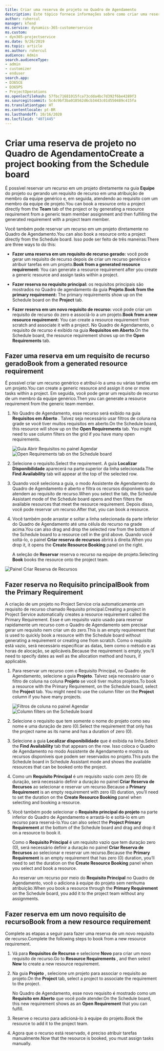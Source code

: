 ```yaml
---
title: Criar uma reserva de projeto no Quadro de Agendamento
description: Este tópico fornece informações sobre como criar uma reserva de projeto no quadro de agendamento.
author: ruhercul
manager: kfend
ms.service: dynamics-365-customerservice
ms.custom:
- dyn365-projectservice
ms.date: 9/26/2019
ms.topic: article
ms.author: ruhercul
audience: Admin
search.audienceType:
- admin
- customizer
- enduser
search.app:
- D365CE
- D365PS
- ProjectOperations
ms.openlocfilehash: 57fbc71681015fca73cdda4bc7d392f6be4289f3
ms.sourcegitcommit: 5c4c9bf3ba018562d6cb3443c01d550489c415fa
ms.translationtype: HT
ms.contentlocale: pt-BR
ms.lasthandoff: 10/16/2020
ms.locfileid: "4071445"
---
```

# <a name="create-a-project-booking-from-the-schedule-board"></a><span data-ttu-id="38fee-103">Criar uma reserva de projeto no Quadro de Agendamento</span><span class="sxs-lookup"><span data-stu-id="38fee-103">Create a project booking from the Schedule board</span></span>

<span data-ttu-id="38fee-104">É possível reservar um recurso em um projeto diretamente na guia **Equipe** do projeto ou gerando um requisito de recurso em uma atribuição de membro da equipe genérico e, em seguida, atendendo ao requisito com um membro da equipe de projeto.</span><span class="sxs-lookup"><span data-stu-id="38fee-104">You can book a resource onto a project directly from the **Team** tab of the project or by generating a resource requirement from a generic team member assignment and then fulfilling the generated requirement with a project team member.</span></span>

<span data-ttu-id="38fee-105">Você também pode reservar um recurso em um projeto diretamente no Quadro de Agendamento.</span><span class="sxs-lookup"><span data-stu-id="38fee-105">You can also book a resource onto a project directly from the Schedule board.</span></span> <span data-ttu-id="38fee-106">Isso pode ser feito de três maneiras:</span><span class="sxs-lookup"><span data-stu-id="38fee-106">There are three ways to do this:</span></span>

- <span data-ttu-id="38fee-107">**Fazer uma reserva em um requisito de recurso gerado:** você pode gerar um requisito de recurso depois de criar um recurso genérico e atribuir tarefas em um projeto.</span><span class="sxs-lookup"><span data-stu-id="38fee-107">**Book from a generated resource requirement:** You can generate a resource requirement after you create a generic resource and assign tasks within a project.</span></span>

- <span data-ttu-id="38fee-108">**Fazer reserva no requisito principal:** os requisitos principais são mostrados no Quadro de agendamento da guia **Projeto**.</span><span class="sxs-lookup"><span data-stu-id="38fee-108">**Book from the primary requirement:** The primary requirements show up on the Schedule board on the **Project** tab.</span></span> 

- <span data-ttu-id="38fee-109">**Fazer reserva em um novo requisito de recurso:** você pode criar um requisito de recurso do zero e associá-lo a um projeto.</span><span class="sxs-lookup"><span data-stu-id="38fee-109">**Book from a new resource requirement:** You can create a resource requirement from scratch and associate it with a project.</span></span> <span data-ttu-id="38fee-110">No Quadro de Agendamento, o requisito de recurso é exibido na guia **Requisitos em Aberto**.</span><span class="sxs-lookup"><span data-stu-id="38fee-110">On the Schedule board, the resource requirement shows up on the **Open Requirements** tab.</span></span>

## <a name="book-from-a-generated-resource-requirement"></a><span data-ttu-id="38fee-111">Fazer uma reserva em um requisito de recurso gerado</span><span class="sxs-lookup"><span data-stu-id="38fee-111">Book from a generated resource requirement</span></span>

<span data-ttu-id="38fee-112">É possível criar um recurso genérico e atribuí-lo a uma ou várias tarefas em um projeto.</span><span class="sxs-lookup"><span data-stu-id="38fee-112">You can create a generic resource and assign it one or more tasks within a project.</span></span> <span data-ttu-id="38fee-113">Em seguida, você pode gerar um requisito de recurso de um membro da equipe genérico.</span><span class="sxs-lookup"><span data-stu-id="38fee-113">Then you can generate a resource requirement from the generic team member.</span></span> 

1.  <span data-ttu-id="38fee-114">No Quadro de Agendamento, esse recurso será exibido na guia **Requisitos em Aberto** . Talvez seja necessário usar filtros de coluna na grade se você tiver muitos requisitos em aberto.</span><span class="sxs-lookup"><span data-stu-id="38fee-114">On the Schedule board, this resource will show up on the **Open Requirements** tab. You might need to use column filters on the grid if you have many open requirements.</span></span> 

    <span data-ttu-id="38fee-115">![Guia Abrir Requisitos no painel Agendar](media/FAQ-Project-Booking-Schedule-Board-1.png "Captura de tela da tabela de reservas e atribuições")</span><span class="sxs-lookup"><span data-stu-id="38fee-115">![Open Requirements tab on the Schedule board](media/FAQ-Project-Booking-Schedule-Board-1.png "Screenshot of bookings and assignments table")</span></span>

2. <span data-ttu-id="38fee-116">Selecione o requisito.</span><span class="sxs-lookup"><span data-stu-id="38fee-116">Select the requirement.</span></span> <span data-ttu-id="38fee-117">A guia **Localizar Disponibilidade** aparecerá na parte superior da linha selecionada.</span><span class="sxs-lookup"><span data-stu-id="38fee-117">The **Find Availability** tab will appear at the top of the selected row.</span></span>
 
3. <span data-ttu-id="38fee-118">Quando você seleciona a guia, o modo Assistente de Agendamento do Quadro de Agendamento é aberto e filtra os recursos disponíveis que atendem ao requisito de recurso.</span><span class="sxs-lookup"><span data-stu-id="38fee-118">When you select the tab, the Schedule Assistant mode of the Schedule board opens and then filters the available resources that meet the resource requirement.</span></span> <span data-ttu-id="38fee-119">Depois disso, você pode reservar um recurso.</span><span class="sxs-lookup"><span data-stu-id="38fee-119">After that, you can book a resource.</span></span>

4. <span data-ttu-id="38fee-120">Você também pode arrastar e soltar a linha selecionada da parte inferior do Quadro de Agendamento até uma célula do recurso na grade acima.</span><span class="sxs-lookup"><span data-stu-id="38fee-120">You can also drag and drop the selected row from the bottom of the Schedule board to a resource cell in the grid above.</span></span> <span data-ttu-id="38fee-121">Quando você soltá-lo, o painel **Criar reserva de recursos** abrirá à direita.</span><span class="sxs-lookup"><span data-stu-id="38fee-121">When you drop it, it opens the **Create Resource Booking** panel on the right.</span></span>

    <span data-ttu-id="38fee-122">A seleção de **Reservar** reserva o recurso na equipe de projeto.</span><span class="sxs-lookup"><span data-stu-id="38fee-122">Selecting **Book** books the resource onto the project team.</span></span>

![Painel Criar Reserva de Recursos](media/FAQ-Project-Booking-Schedule-Board-6.png "")
 

## <a name="book-from-the-primary-requirement"></a><span data-ttu-id="38fee-124">Fazer reserva no Requisito principal</span><span class="sxs-lookup"><span data-stu-id="38fee-124">Book from the Primary Requirement</span></span>

<span data-ttu-id="38fee-125">A criação de um projeto no Project Service cria automaticamente um requisito de recurso chamado Requisito principal.</span><span class="sxs-lookup"><span data-stu-id="38fee-125">Creating a project in Project Service automatically creates a resource requirement called the Primary Requirement.</span></span> <span data-ttu-id="38fee-126">Esse é um requisito vazio usado para reservar rapidamente um recurso com o Quadro de Agendamento sem precisar gerar um requisito nem criar um do zero.</span><span class="sxs-lookup"><span data-stu-id="38fee-126">This is an empty requirement that is used to quickly book a resource with the Schedule board without generating a requirement or creating one from scratch.</span></span> <span data-ttu-id="38fee-127">Como o requisito está vazio, será necessário especificar as datas, bem como o método e as horas de alocação, se aplicáveis.</span><span class="sxs-lookup"><span data-stu-id="38fee-127">Because the requirement is empty, you’ll need to specify dates as well as the allocation method and hours, if applicable.</span></span> 

1. <span data-ttu-id="38fee-128">Para reservar um recurso com o Requisito Principal, no Quadro de Agendamento, selecione a guia **Projeto**. Talvez seja necessário usar o filtro de coluna na coluna **Projeto** se você tiver muitos projetos.</span><span class="sxs-lookup"><span data-stu-id="38fee-128">To book a resource with the Primary Requirement, on the Schedule board, select the **Project** tab. You might need to use the column filter on the **Project** column if you have many projects.</span></span>

   <span data-ttu-id="38fee-129">![Filtros de coluna no painel Agendar](media/FAQ-Project-Booking-Schedule-Board-2.png "Captura de tela da tabela de reservas e atribuições")</span><span class="sxs-lookup"><span data-stu-id="38fee-129">![Column filters on the Schedule board](media/FAQ-Project-Booking-Schedule-Board-2.png "Screenshot of bookings and assignments table")</span></span>

2. <span data-ttu-id="38fee-130">Selecione o requisito que tem somente o nome do projeto como seu nome e uma duração de zero (0).</span><span class="sxs-lookup"><span data-stu-id="38fee-130">Select the requirement that only has the project name as its name and has a duration of zero (0).</span></span>

3. <span data-ttu-id="38fee-131">Selecione a guia **Localizar disponibilidade** que é exibida na linha.</span><span class="sxs-lookup"><span data-stu-id="38fee-131">Select the **Find Availability** tab that appears on the row.</span></span> <span data-ttu-id="38fee-132">Isso coloca o Quadro de Agendamento no modo Assistente de Agendamento e mostra os recursos disponíveis que podem ser reservados no projeto.</span><span class="sxs-lookup"><span data-stu-id="38fee-132">This puts the Schedule board in Schedule Assistant mode and shows the available resources that can be booked onto the project.</span></span>

4. <span data-ttu-id="38fee-133">Como um **Requisito Principal** é um requisito vazio com zero (0) de duração, será necessário definir a duração no painel **Criar Reserva de Recursos** ao selecionar e reservar um recurso.</span><span class="sxs-lookup"><span data-stu-id="38fee-133">Because a **Primary Requirement** is an empty requirement with zero (0) duration, you’ll need to set the duration on the **Create Resource Booking** panel when selecting and booking a resource.</span></span>

5. <span data-ttu-id="38fee-134">Você também pode selecionar o **Requisito principal do projeto** na parte inferior do Quadro de Agendamento e arrastá-lo e soltá-lo em um recurso para reservá-lo.</span><span class="sxs-lookup"><span data-stu-id="38fee-134">You can also select the **Project Primary Requirement** at the bottom of the Schedule board and drag and drop it on a resource to book it.</span></span>
 
    <span data-ttu-id="38fee-135">Como o **Requisito Principal** é um requisito vazio que tem duração zero (0), será necessário definir a duração no painel **Criar Reserva de Recursos** ao selecionar e reservar um recurso.</span><span class="sxs-lookup"><span data-stu-id="38fee-135">Because the **Primary Requirement** is an empty requirement that has zero (0) duration, you’ll need to set the duration on the **Create Resource Booking** panel when you select and book a resource.</span></span>
 
    <span data-ttu-id="38fee-136">Ao reservar um recurso por meio do **Requisito Principal** no Quadro de Agendamento, você o adiciona à equipe do projeto sem nenhuma atribuição.</span><span class="sxs-lookup"><span data-stu-id="38fee-136">When you book a resource through the **Primary Requirement** on the Schedule board, you add it to the project team without any assignments.</span></span>
 
## <a name="book-from-a-new-resource-requirement"></a><span data-ttu-id="38fee-137">Fazer reserva em um novo requisito de recurso</span><span class="sxs-lookup"><span data-stu-id="38fee-137">Book from a new resource requirement</span></span>
<span data-ttu-id="38fee-138">Complete as etapas a seguir para fazer uma reserva de um novo requisito de recurso.</span><span class="sxs-lookup"><span data-stu-id="38fee-138">Complete the following steps to book from a new resource requirement.</span></span> 

1. <span data-ttu-id="38fee-139">Vá para **Requisitos de Recurso** e selecione **Novo** para criar um novo requisito de recurso.</span><span class="sxs-lookup"><span data-stu-id="38fee-139">Go to **Resource Requirements** , and then select **New** to create a new resource requirement.</span></span>

2. <span data-ttu-id="38fee-140">Na guia **Projeto** , selecione um projeto para associar o requisito ao projeto.</span><span class="sxs-lookup"><span data-stu-id="38fee-140">On the **Project** tab, select a project to associate the requirement to the project.</span></span>
 
    <span data-ttu-id="38fee-141">No Quadro de Agendamento, esse novo requisito é mostrado como um **Requisito em Aberto** que você pode atender.</span><span class="sxs-lookup"><span data-stu-id="38fee-141">On the Schedule board, this new requirement shows as an **Open Requirement** that you can fulfill.</span></span>

3. <span data-ttu-id="38fee-142">Reserve o recurso para adicioná-lo à equipe do projeto.</span><span class="sxs-lookup"><span data-stu-id="38fee-142">Book the resource to add it to the project team.</span></span>

4. <span data-ttu-id="38fee-143">Agora que o recurso está reservado, é preciso atribuir tarefas manualmente.</span><span class="sxs-lookup"><span data-stu-id="38fee-143">Now that the resource is booked, you must assign tasks manually.</span></span>

